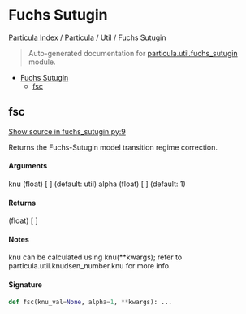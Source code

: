 # Fuchs Sutugin

[Particula Index](../../README.md#particula-index) / [Particula](../index.md#particula) / [Util](./index.md#util) / Fuchs Sutugin

> Auto-generated documentation for [particula.util.fuchs_sutugin](../../../particula/util/fuchs_sutugin.py) module.

- [Fuchs Sutugin](#fuchs-sutugin)
  - [fsc](#fsc)

## fsc

[Show source in fuchs_sutugin.py:9](../../../particula/util/fuchs_sutugin.py#L9)

Returns the Fuchs-Sutugin model transition regime correction.

#### Arguments

knu     (float)  [ ] (default: util)
alpha   (float)  [ ] (default: 1)

#### Returns

(float)  [ ]

#### Notes

knu can be calculated using knu(**kwargs);
refer to particula.util.knudsen_number.knu for more info.

#### Signature

```python
def fsc(knu_val=None, alpha=1, **kwargs): ...
```